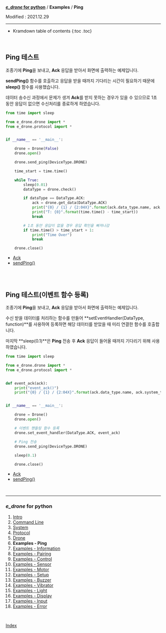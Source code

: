 **[*e_drone* for python](index.md)** / **Examples** / **Ping**

Modified : 2021.12.29

---

* Kramdown table of contents
{:toc .toc}

<br>


<a name="Ping"></a>
## Ping 테스트

조종기에 **Ping**을 보내고, **Ack** 응답을 받아서 화면에 출력하는 예제입니다.

**sendPing()** 함수를 호출하고 응답을 받을 때까지 기다리는 시간이 필요하기 때문에 **sleep()** 함수를 사용했습니다.

데이터 송수신 과정에서 문제가 생겨 **Ack**를 받지 못하는 경우가 있을 수 있으므로 1초 동안 응답이 없으면 수신처리를 종료하게 하였습니다.

```py
from time import sleep

from e_drone.drone import *
from e_drone.protocol import *


if __name__ == '__main__':

    drone = Drone(False)
    drone.open()

    drone.send_ping(DeviceType.DRONE)

    time_start = time.time()

    while True:
        sleep(0.01)
        dataType = drone.check()

        if dataType == DataType.ACK:
            ack = drone.get_data(DataType.ACK)
            print("{0} / {1} / {2:04X}".format(ack.data_type.name, ack.system_time, ack.crc16))
            print("T: {0}".format(time.time() - time_start))
            break

        # 1초 동안 응답이 없을 경우 응답 확인을 빠져나감
        if time.time() > time_start + 1:
            print("Time Over")
            break

    drone.close()
```

- [Ack](04_protocol.md#Ack)
- [sendPing()](05_drone.md#sendPing)


<br>
<br>


<a name="Class_Ping"></a>
## Ping 테스트(이벤트 함수 등록)

조종기에 **Ping**을 보내고, **Ack** 응답을 받아서 화면에 출력하는 예제입니다.

수신 받을 데이터를 처리하는 함수를 만들어 **setEventHandler(DataType, function)**를 사용하여 등록하면 해당 데이터를 받았을 때 미리 연결한 함수를 호출합니다.

마지막 **sleep(0.1)**은 **Ping** 전송 후 **Ack** 응답이 들어올 때까지 기다리기 위해 사용하였습니다.

```py
from time import sleep

from e_drone.drone import *
from e_drone.protocol import *


def event_ack(ack):
    print("event_ack()")
    print("{0} / {1} / {2:04X}".format(ack.data_type.name, ack.system_time, ack.crc16))


if __name__ == '__main__':

    drone = Drone()
    drone.open()

    # 이벤트 핸들링 함수 등록
    drone.set_event_handler(DataType.ACK, event_ack)

    # Ping 전송
    drone.send_ping(DeviceType.DRONE)
    
    sleep(0.1)

    drone.close()
```

- [Ack](04_protocol.md#Ack)
- [sendPing()](05_drone.md#sendPing)


<br>


---

<h3><i>e_drone</i> for python</H3>

 1. [Intro](01_intro.md)
 2. [Command Line](02_commandline.md)
 3. [System](03_system.md)
 4. [Protocol](04_protocol.md)
 5. [Drone](05_drone.md)
 6. **Examples - Ping**
 7. [Examples - Information](examples_02_information.md)
 8. [Examples - Pairing](examples_03_pairing.md)
 9. [Examples - Control](examples_04_control.md)
10. [Examples - Sensor](examples_05_sensor.md)
11. [Examples - Motor](examples_06_motor.md)
12. [Examples - Setup](examples_07_setup.md)
13. [Examples - Buzzer](examples_08_buzzer.md)
14. [Examples - Vibrator](examples_09_vibrator.md)
15. [Examples - Light](examples_10_light.md)
16. [Examples - Display](examples_11_display.md)
17. [Examples - Input](examples_12_input.md)
18. [Examples - Error](examples_13_error.md)

<br>

[Index](index.md)
